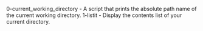 0-current_working_directory - A script that prints the absolute path name of the current working directory.
1-listit - Display the contents list of your current directory.
